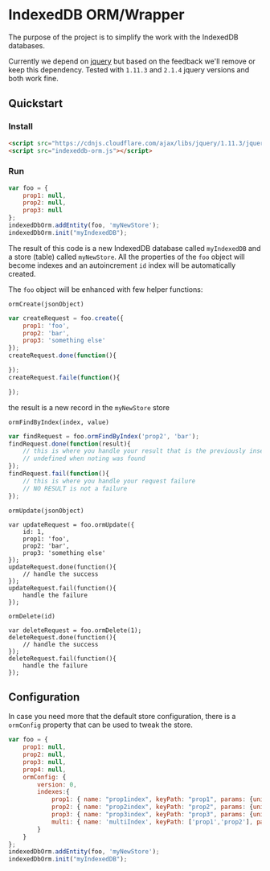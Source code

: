 # IndexedDB ORM/Wrapper

The purpose of the project is to simplify the work with the IndexedDB databases.

Currently we depend on [jquery](http://jquery.com/) but based on the feedback we'll remove or keep this dependency. Tested with `1.11.3` and `2.1.4` jquery versions and both work fine.

## Quickstart

### Install

```html
<script src="https://cdnjs.cloudflare.com/ajax/libs/jquery/1.11.3/jquery.min.js"></script>
<script src="indexeddb-orm.js"></script>
```

### Run

```javascript
var foo = {
	prop1: null,
	prop2: null,
	prop3: null
};
indexedDbOrm.addEntity(foo, 'myNewStore');
indexedDbOrm.init("myIndexedDB");
```

The result of this code is a new IndexedDB database called `myIndexedDB` and a store (table) called `myNewStore`. All the properties of the `foo` object will become indexes and an autoincrement `id` index will be automatically created.

The `foo` object will be enhanced with few helper functions:

`ormCreate(jsonObject)`

```javascript
var createRequest = foo.create({
	prop1: 'foo',
	prop2: 'bar',
	prop3: 'something else'
});
createRequest.done(function(){

});
createRequest.faile(function(){

});
```
the result is a new record in the `myNewStore` store

`ormFindByIndex(index, value)`

```javascript
var findRequest = foo.ormFindByIndex('prop2', 'bar');
findRequest.done(function(result){
	// this is where you handle your result that is the previously inserted JSON object
	// undefined when noting was found
});
findRequest.fail(function(){
	// this is where you handle your request failure
	// NO RESULT is not a failure
});
```

`ormUpdate(jsonObject)`

```
var updateRequest = foo.ormUpdate({
	id: 1,
	prop1: 'foo',
	prop2: 'bar',
	prop3: 'something else'
});
updateRequest.done(function(){
	// handle the success
});
updateRequest.fail(function(){
	handle the failure
});
```

`ormDelete(id)`

```
var deleteRequest = foo.ormDelete(1);
deleteRequest.done(function(){
	// handle the success
});
deleteRequest.fail(function(){
	handle the failure
});
```

## Configuration
In case you need more that the default store configuration, there is a `ormConfig` property that can be used to tweak the store.

```javascript
var foo = {
	prop1: null,
	prop2: null,
	prop3: null,
	prop4: null,
	ormConfig: {
		version: 0,
		indexes:{
			prop1: { name: "prop1index", keyPath: "prop1", params: {unique: false, multiEntry: false}},
			prop2: { name: "prop2index", keyPath: "prop2", params: {unique: false, multiEntry: false}},
			prop3: { name: "prop3index", keyPath: "prop3", params: {unique: false, multiEntry: false}},
			multi: { name: 'multiIndex', keyPath: ['prop1','prop2'], params: {unique:false}}
		}
	}
};
indexedDbOrm.addEntity(foo, 'myNewStore');
indexedDbOrm.init("myIndexedDB");
```
